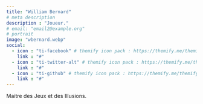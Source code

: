 ```yaml
---
title: "William Bernard"
# meta description
description : "Joueur."
# email: "email2@example.org"
# portrait
image: "wbernard.webp"
social:
  - icon : "ti-facebook" # themify icon pack : https://themify.me/themify-icons
    link : "#"
  - icon : "ti-twitter-alt" # themify icon pack : https://themify.me/themify-icons
    link : "#"
  - icon : "ti-github" # themify icon pack : https://themify.me/themify-icons
    link : "#"
---
```


Maitre des Jeux et des Illusions.
